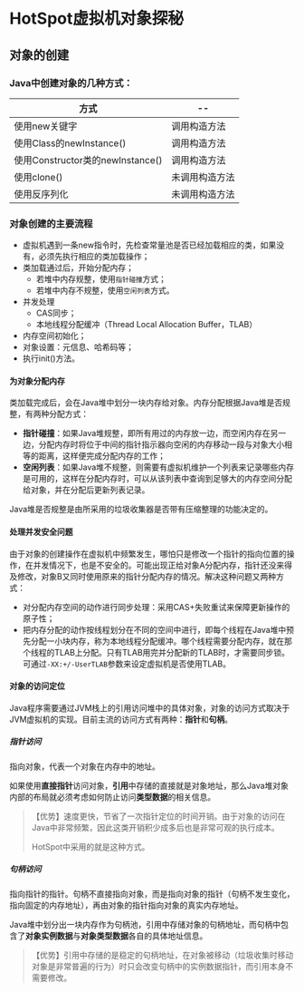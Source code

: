 # HotSpot虚拟机对象探秘

## 对象的创建

### Java中创建对象的几种方式：

| 方式                             | --             |
| -------------------------------- | -------------- |
| 使用new关键字                    | 调用构造方法   |
| 使用Class的newInstance()         | 调用构造方法   |
| 使用Constructor类的newInstance() | 调用构造方法   |
| 使用clone()                      | 未调用构造方法 |
| 使用反序列化                     | 未调用构造方法 |

### 对象创建的主要流程

- 虚拟机遇到一条new指令时，先检查常量池是否已经加载相应的类，如果没有，必须先执行相应的类加载操作；
- 类加载通过后，开始分配内存；
  - 若堆中内存规整，使用`指针碰撞`方式；
  - 若堆中内存不规整，使用`空闲列表`方式。
- 并发处理
  - CAS同步；
  - 本地线程分配缓冲（Thread Local Allocation Buffer，TLAB）
- 内存空间初始化；
- 对象设置：元信息、哈希码等；
- 执行init()方法。

#### 为对象分配内存

类加载完成后，会在Java堆中划分一块内存给对象。内存分配根据Java堆是否规整，有两种分配方式：

- **指针碰撞**：如果Java堆规整，即所有用过的内存放一边，而空闲内存在另一边，分配内存时将位于中间的指针指示器向空闲的内存移动一段与对象大小相等的距离，这样便完成分配内存的工作；
- **空闲列表**：如果Java堆不规整，则需要有虚拟机维护一个列表来记录哪些内存是可用的，这样在分配内存时，可以从该列表中查询到足够大的内存空间分配给对象，并在分配后更新列表记录。

Java堆是否规整是由所采用的垃圾收集器是否带有压缩整理的功能决定的。

#### 处理并发安全问题

由于对象的创建操作在虚拟机中频繁发生，哪怕只是修改一个指针的指向位置的操作，在并发情况下，也是不安全的。可能出现正给对象A分配内存，指针还没来得及修改，对象B又同时使用原来的指针分配内存的情况。解决这种问题又两种方式：

- 对分配内存空间的动作进行同步处理：采用CAS+失败重试来保障更新操作的原子性；
- 把内存分配的动作按线程划分在不同的空间中进行，即每个线程在Java堆中预先分配一小块内存，称为本地线程分配缓冲。哪个线程需要分配内存，就在那个线程的TLAB上分配。只有TLAB用完并分配新的TLAB时，才需要同步锁。可通过`-XX:+/-UserTLAB`参数来设定虚拟机是否使用TLAB。

#### 对象的访问定位

Java程序需要通过JVM栈上的引用访问堆中的具体对象，对象的访问方式取决于JVM虚拟机的实现。目前主流的访问方式有两种：**指针**和**句柄**。

##### 指针访问

指向对象，代表一个对象在内存中的地址。

如果使用**直接指针**访问对象，**引用**中存储的直接就是对象地址，那么Java堆对象内部的布局就必须考虑如何防止访问**类型数据**的相关信息。

> 【优势】速度更快，节省了一次指针定位的时间开销。由于对象的访问在Java中非常频繁，因此这类开销积少成多后也是非常可观的执行成本。
>
> HotSpot中采用的就是这种方式。

##### 句柄访问

指向指针的指针。句柄不直接指向对象，而是指向对象的指针（句柄不发生变化，指向固定的内存地址），再由对象的指针指向对象的真实内存地址。

Java堆中划分出一块内存作为句柄池，引用中存储对象的句柄地址，而句柄中包含了**对象实例数据**与**对象类型数据**各自的具体地址信息。

> 【优势】引用中存储的是稳定的句柄地址，在对象被移动（垃圾收集时移动对象是非常普遍的行为）时只会改变句柄中的实例数据指针，而引用本身不需要修改。


